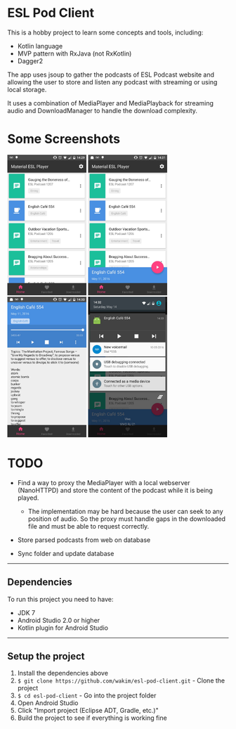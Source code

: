 # ESL Pod Client

This is a hobby project to learn some concepts and tools, including:

 - Kotlin language
 - MVP pattern with RxJava (not RxKotlin)
 - Dagger2
 
The app uses jsoup to gather the podcasts of ESL Podcast website and allowing the user to store and listen any podcast with streaming or using local storage.

It uses a combination of MediaPlayer and MediaPlayback for streaming audio and DownloadManager to handle the download complexity.

# Some Screenshots

<img src="art/home.jpg" width="180" height="320" alt="Home" />
<img src="art/player_collapsed.jpg" width="180" height="320" alt="Media Player Collapsed" />
<img src="art/player_full_screen.jpg" width="180" height="320" alt="Medial Player FullScreen" />
<img src="art/media_playback.jpg" width="180" height="320" alt="Media Playback with Notifications" />

# TODO

 - Find a way to proxy the MediaPlayer with a local webserver (NanoHTTPD) and store the content of the podcast while it is being played.
     - The implementation may be hard because the user can seek to any position of audio. So the proxy must handle gaps in the downloaded file and must be able to request correctly.
     
 - Store parsed podcasts from web on database
 - Sync folder and update database

----

## Dependencies

To run this project you need to have:

 - JDK 7
 - Android Studio 2.0 or higher
 - Kotlin plugin for Android Studio
 

---

## Setup the project

1. Install the dependencies above
2. `$ git clone https://github.com/wakim/esl-pod-client.git` - Clone the project
3. `$ cd esl-pod-client` - Go into the project folder
4. Open Android Studio
5. Click "Import project (Eclipse ADT, Gradle, etc.)"
6. Build the project to see if everything is working fine

